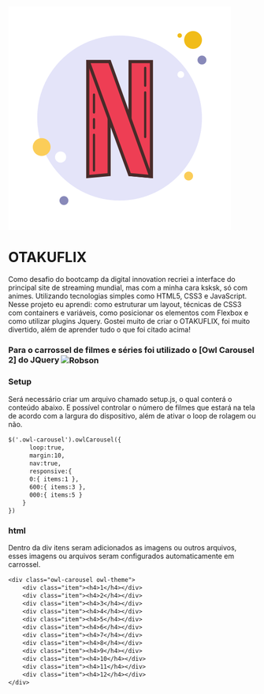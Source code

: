 
<img align="center" alt="Robson" src="https://github.com/Robson-Carvalho/OTAKUFLIX-A-COPY-OF-NETFLIX/blob/main/img/icone-otakuflix.png?raw=true">

# OTAKUFLIX 

 Como desafio do bootcamp da digital innovation recriei a interface do principal site de streaming mundial, mas com a minha cara ksksk, só com animes. Utilizando tecnologias simples como HTML5, CSS3 e JavaScript. Nesse projeto eu aprendi: como estruturar um layout, técnicas de CSS3 com containers e variáveis, como posicionar os elementos com Flexbox e como utilizar plugins Jquery. Gostei muito de criar o OTAKUFLIX, foi muito divertido, além de aprender tudo o que foi citado acima!

### Para o carrossel de filmes e séries foi utilizado o  [Owl Carousel 2] do JQuery <img align="center" height="50" width="50" alt="Robson" src="https://flanp.com/images/jquery-logo.png">


### Setup
Será necessário criar um arquivo chamado setup.js, o qual conterá o conteúdo abaixo. E possível controlar o número de filmes que estará na tela de acordo com a largura do dispositivo, além de ativar o loop de rolagem ou não. 
```
$('.owl-carousel').owlCarousel({
      loop:true, 
      margin:10, 
      nav:true, 
      responsive:{ 
      0:{ items:1 },  
      600:{ items:3 },  
      000:{ items:5 } 
	} 
})
```

### html
Dentro da div itens seram adicionados as imagens ou outros arquivos, esses imagens ou arquivos seram configurados automaticamente em carrossel. 
```
<div class="owl-carousel owl-theme">
    <div class="item"><h4>1</h4></div>
    <div class="item"><h4>2</h4></div>
    <div class="item"><h4>3</h4></div>
    <div class="item"><h4>4</h4></div>
    <div class="item"><h4>5</h4></div>
    <div class="item"><h4>6</h4></div>
    <div class="item"><h4>7</h4></div>
    <div class="item"><h4>8</h4></div>
    <div class="item"><h4>9</h4></div>
    <div class="item"><h4>10</h4></div>
    <div class="item"><h4>11</h4></div>
    <div class="item"><h4>12</h4></div>
</div>
```
